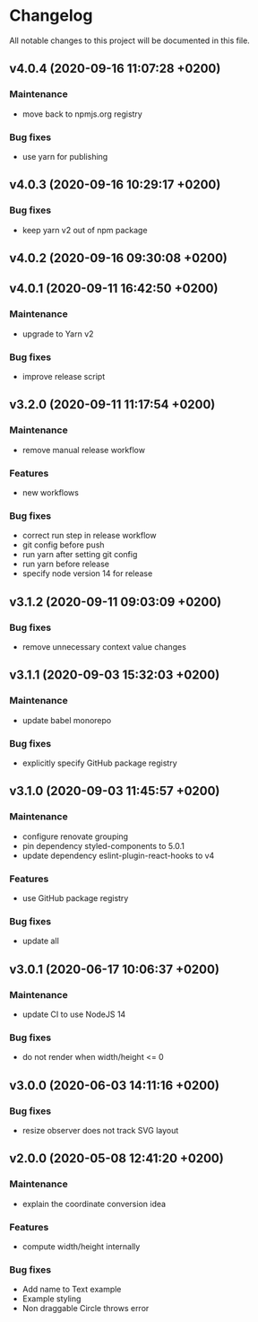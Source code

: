 # Changelog

All notable changes to this project will be documented in this file.

## v4.0.4 (2020-09-16 11:07:28 +0200)

### Maintenance

  -  move back to npmjs.org registry

### Bug fixes

  -  use yarn for publishing

## v4.0.3 (2020-09-16 10:29:17 +0200)

### Bug fixes

  -  keep yarn v2 out of npm package

## v4.0.2 (2020-09-16 09:30:08 +0200)

## v4.0.1 (2020-09-11 16:42:50 +0200)

### Maintenance

  -  upgrade to Yarn v2

### Bug fixes

  -  improve release script

## v3.2.0 (2020-09-11 11:17:54 +0200)

### Maintenance

  -  remove manual release workflow

### Features

  -  new workflows

### Bug fixes

  -  correct run step in release workflow
  -  git config before push
  -  run yarn after setting git config
  -  run yarn before release
  -  specify node version 14 for release

## v3.1.2 (2020-09-11 09:03:09 +0200)

### Bug fixes

  -  remove unnecessary context value changes

## v3.1.1 (2020-09-03 15:32:03 +0200)

### Maintenance

  -  update babel monorepo

### Bug fixes

  -  explicitly specify GitHub package registry

## v3.1.0 (2020-09-03 11:45:57 +0200)

### Maintenance

  -  configure renovate grouping
  -  pin dependency styled-components to 5.0.1
  -  update dependency eslint-plugin-react-hooks to v4

### Features

  -  use GitHub package registry

### Bug fixes

  -  update all

## v3.0.1 (2020-06-17 10:06:37 +0200)

### Maintenance

  -  update CI to use NodeJS 14

### Bug fixes

  -  do not render when width/height <= 0

## v3.0.0 (2020-06-03 14:11:16 +0200)

### Bug fixes

  -  resize observer does not track SVG layout

## v2.0.0 (2020-05-08 12:41:20 +0200)

### Maintenance

  -  explain the coordinate conversion idea

### Features

  -  compute width/height internally

### Bug fixes

  -  Add name to Text example
  -  Example styling
  -  Non draggable Circle throws error
